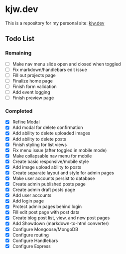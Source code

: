 # kjw.dev

This is a repository for my personal site: [kjw.dev](https://kjw.dev)

## Todo List

### Remaining

- [ ] Make nav menu slide open and closed when toggled
- [ ] Fix markdown/handlebars edit issue
- [ ] Fill out projects page
- [ ] Finalize home page
- [ ] Finish form validation
- [ ] Add event logging
- [ ] Finish preview page

### Completed

- [X] Refine Modal
- [X] Add modal for delete confirmation
- [X] Add ability to delete uploaded images
- [X] Add ability to delete posts
- [X] Finish styling for list views
- [X] Fix menu issue (after toggled in mobile mode)
- [X] Make collapsable nav menu for mobile
- [X] Create basic responsive/mobile style
- [X] Add image upload ability to posts
- [X] Create separate layout and style for admin pages
- [X] Make user accounts persist to database
- [X] Create admin published posts page
- [X] Create admin draft posts page
- [X] Add user accounts
- [X] Add login page
- [X] Protect admin pages behind login
- [X] Fill edit post page with post data
- [X] Create blog post list, view, and new post pages
- [X] Add Showdown (markdown-to-html converter)
- [X] Configure Mongoose/MongoDB
- [X] Configure routing
- [X] Configure Handlebars
- [X] Configure Express

